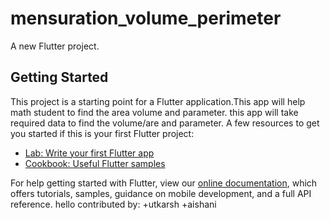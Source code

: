 # mensuration_volume_perimeter

A new Flutter project.

## Getting Started

This project is a starting point for a Flutter application.This app will help math student to find the area volume and parameter. this app will take required data to find the volume/are and parameter.
A few resources to get you started if this is your first Flutter project:

- [Lab: Write your first Flutter app](https://flutter.dev/docs/get-started/codelab)
- [Cookbook: Useful Flutter samples](https://flutter.dev/docs/cookbook)

For help getting started with Flutter, view our
[online documentation](https://flutter.dev/docs), which offers tutorials,
samples, guidance on mobile development, and a full API reference.
hello 
contributed by:
+utkarsh 
+aishani
